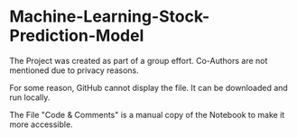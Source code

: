 # Machine-Learning-Stock-Prediction-Model

The Project was created as part of a group effort. Co-Authors are not mentioned due to privacy reasons.

For some reason, GitHub cannot display the file. It can be downloaded and run locally. 

The File "Code & Comments" is a manual copy of the Notebook to make it more accessible.
